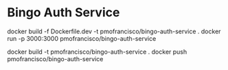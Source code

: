 # Bingo Auth Service

docker build -f Dockerfile.dev -t pmofrancisco/bingo-auth-service .
docker run -p 3000:3000 pmofrancisco/bingo-auth-service

docker build -t pmofrancisco/bingo-auth-service .
docker push pmofrancisco/bingo-auth-service
